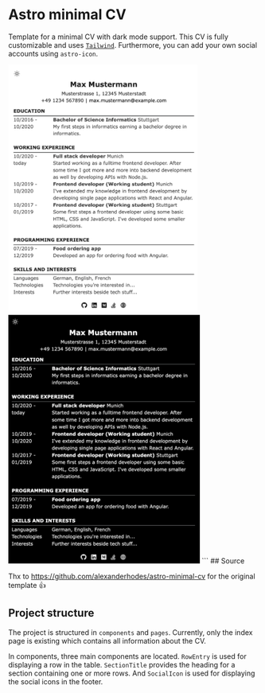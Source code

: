 # Astro minimal CV

Template for a minimal CV with dark mode support. This CV is fully customizable and uses [`Tailwind`](https://tailwindcss.com). Furthermore, you can add your own social accounts using `astro-icon`.

<img src="./resources/light-mode-cv.png" height="500px" style="margin-right: 32px" />
<img src="./resources/dark-mode-cv.png" height="500px" />
```
## Source

Thx to https://github.com/alexanderhodes/astro-minimal-cv for the original template 👍

## Project structure

The project is structured in `components` and `pages`. Currently, only the index page is existing which contains all information about the CV.

In components, three main components are located. `RowEntry` is used for displaying a row in the table. `SectionTitle` provides the heading for a section containing one or more rows. And `SocialIcon` is used for displaying the social icons in the footer.
